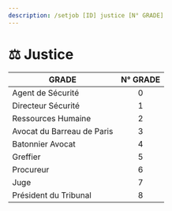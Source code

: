 ```yaml
---
description: /setjob [ID] justice [N° GRADE]
---
```


# ⚖️ Justice

| GRADE                      | N° GRADE |
| -------------------------- | :------: |
| Agent de Sécurité          |     0    |
| Directeur Sécurité         |     1    |
| Ressources Humaine         |     2    |
| Avocat du Barreau de Paris |     3    |
| Batonnier Avocat           |     4    |
| Greffier                   |     5    |
| Procureur                  |     6    |
| Juge                       |     7    |
| Président du Tribunal      |     8    |
